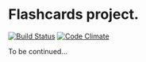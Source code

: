 # Flashcards project.
[![Build Status](https://travis-ci.org/xvonabur/flashcards.svg?branch=master)](https://travis-ci.org/xvonabur/flashcards)
[![Code Climate](https://codeclimate.com/github/xvonabur/flashcards/badges/gpa.svg)](https://codeclimate.com/github/xvonabur/flashcards)

To be continued...